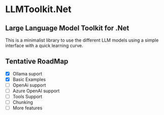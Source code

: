 # LLMToolkit.Net

## Large Language Model Toolkit for .Net



This is a minimalist library to use the different LLM models using a simple interface with a quick learning curve.



## Tentative RoadMap

- [x] Ollama suport
- [x] Basic Examples
- [ ] OpenAi support
- [ ] Azure OpenAI support
- [ ] Tools Support
- [ ] Chunking
- [ ] More features